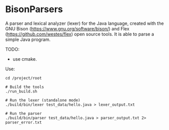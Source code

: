 # BisonParsers
A parser and lexical analyzer (lexer) for the Java language, created with the GNU Bison (https://www.gnu.org/software/bison/) and Flex (https://github.com/westes/flex) open source tools. It is able to parse a simple Java program.

TODO: 
- use cmake.

Use:
```
cd /project/root

# Build the tools
./run_build.sh

# Run the lexer (standalone mode)
./build/bin/lexer test_data/hello.java > lexer_output.txt

# Run the parser
./build/bin/parser test_data/hello.java > parser_output.txt 2> parser_error.txt 
```